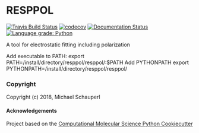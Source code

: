 RESPPOL
==============================
[//]: # (Badges)
[![Travis Build Status](https://api.travis-ci.com/MSchauperl/resppol.svg?branch=master)](https://travis-ci.com/MSchauperl/resppol)
[![codecov](https://codecov.io/gh/MSchauperl/resppol/branch/master/graph/badge.svg)](https://codecov.io/gh/MSchauperl/resppol/branch/master)
[![Documentation Status]( https://readthedocs.org/projects/resppol/badge/?version=latest)](https://resppol.readthedocs.io/en/latest/?badge=latest)
[![Language grade: Python](https://img.shields.io/lgtm/grade/python/g/MSchauperl/resppol.svg?logo=lgtm&logoWidth=18)](https://lgtm.com/projects/g/MSchauperl/resppol/context:python)

A tool for electrostatic fitting including polarization

Add executable to PATH:
export PATH=/install/directory/resppol/resppol/:$PATH
Add PYTHONPATH
export PYTHONPATH=/install/directory/resppol/resppol/

### Copyright

Copyright (c) 2018, Michael Schauperl


#### Acknowledgements
 
Project based on the 
[Computational Molecular Science Python Cookiecutter](https://github.com/molssi/cookiecutter-cms)
